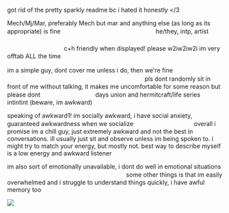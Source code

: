 got rid of the pretty sparkly readme bc i hated it honestly </3 

Mech/Mj/Mar, preferably Mech but mar and anything else (as long as its appropriate) is fineㅤㅤㅤㅤㅤㅤㅤㅤㅤㅤㅤㅤㅤㅤㅤㅤㅤ he/they, intp, artistㅤㅤㅤㅤㅤㅤㅤㅤㅤㅤㅤㅤㅤㅤㅤㅤㅤㅤㅤㅤㅤㅤ ㅤㅤㅤㅤㅤㅤㅤㅤㅤㅤㅤㅤㅤㅤㅤㅤ ㅤㅤㅤㅤㅤㅤㅤㅤㅤㅤㅤㅤ c+h friendly when displayed! please w2iw2iw2i im very offtab ALL the time

im a simple guy, dont cover me unless i do, then we're fineㅤㅤㅤㅤㅤㅤㅤㅤㅤㅤㅤㅤㅤㅤㅤㅤㅤㅤㅤㅤㅤㅤㅤㅤㅤㅤㅤㅤㅤㅤㅤㅤㅤㅤpls dont randomly sit in front of me without talking, it makes me uncomfortable for some reason but please dontㅤㅤㅤㅤㅤㅤㅤㅤㅤㅤdays union and hermitcraft/life series intintint (beware, im awkward)

speaking of awkward1! im socially awkward, i have social anxiety, guaranteed awkwardness when we socializeㅤㅤㅤㅤㅤㅤㅤㅤㅤㅤㅤoverall i promise im a chill guy, just extremely awkward and not the best in conversations. ill usually just sit and observe unless im being spoken to. i might try to match your energy, but mostly not. best way to describe myself is a low energy and awkward listener

im also sort of emotionally unavailable, i dont do well in emotional situationsㅤㅤㅤㅤㅤㅤㅤㅤㅤㅤㅤㅤㅤㅤㅤㅤㅤㅤㅤㅤ        ㅤ       some other things is that im easily overwhelmed and i struggle to understand things quickly, i have awful memory too

<img src="https://i.pinimg.com/736x/a3/1e/13/a31e130589b7ed32169eee1a257fc521.jpg">
